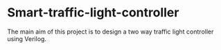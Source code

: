 # Smart-traffic-light-controller
The main aim of this project is to design a two way traffic light controller using Verilog.
